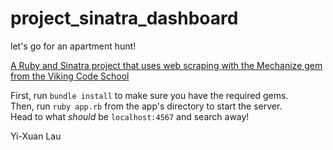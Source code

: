 # project_sinatra_dashboard
let's go for an apartment hunt!

[A Ruby and Sinatra project that uses web scraping with the Mechanize gem from the Viking Code School](http://www.vikingcodeschool.com)

First, run `bundle install` to make sure you have the required gems.  
Then, run `ruby app.rb` from the app's directory to start the server.   
Head to what *should* be `localhost:4567` and search away!

Yi-Xuan Lau
